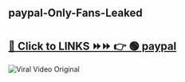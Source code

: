 
 ## paypal-Only-Fans-Leaked

# <h2><a href="https://clipsfans.com/paypal&ref=git">🔗 Click to LINKS ⏩⏩ 👉 🟢 paypal </a></h2>

<a href="https://clipsfans.com/paypal&ref=git" rel="nofollow" data-target="animated-image.originalLink"><img src="https://i.ibb.co.com/xMMVF88/686577567.gif" alt="Viral Video Original" style="max-width: 100%; display: inline-block;" data-target="animated-image.originalImage"></a>
